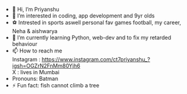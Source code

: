 - 👋 Hi, I’m Priyanshu 
- 👀 I’m interested in coding, app development and 9yr olds
- ⚽ Intrested in sports aswell
  personal fav games football, my career, Neha & aishwarya 
- 🌱 I’m currently learning Python, web-dev and to fix my retarded behaviour
- 📫 How to reach me <br>
  Instagram : https://www.instagram.com/ct7priyanshu_?igsh=OGZrN2FnMm80Yjh6<br>
  X : lives in Mumbai
- Pronouns: Batman
- ⚡ Fun fact: fish cannot climb a tree

<!---
P-N-S-U/P-N-S-U is a ✨ special ✨ repository because its `README.md` (this file) appears on your GitHub profile.
You can click the Preview link to take a look at your changes.
--->
